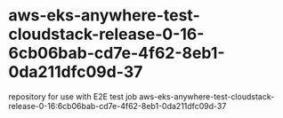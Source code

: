 # aws-eks-anywhere-test-cloudstack-release-0-16-6cb06bab-cd7e-4f62-8eb1-0da211dfc09d-37
repository for use with E2E test job aws-eks-anywhere-test-cloudstack-release-0-16:6cb06bab-cd7e-4f62-8eb1-0da211dfc09d-37
